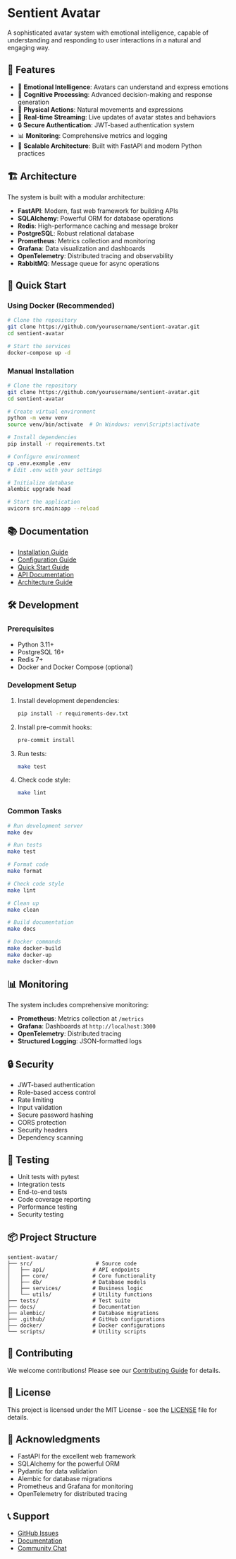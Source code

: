 # Sentient Avatar

A sophisticated avatar system with emotional intelligence, capable of understanding and responding to user interactions in a natural and engaging way.

## 🌟 Features

- 🤖 **Emotional Intelligence**: Avatars can understand and express emotions
- 🧠 **Cognitive Processing**: Advanced decision-making and response generation
- 💪 **Physical Actions**: Natural movements and expressions
- 🔄 **Real-time Streaming**: Live updates of avatar states and behaviors
- 🔒 **Secure Authentication**: JWT-based authentication system
- 📊 **Monitoring**: Comprehensive metrics and logging
- 🚀 **Scalable Architecture**: Built with FastAPI and modern Python practices

## 🏗️ Architecture

The system is built with a modular architecture:

- **FastAPI**: Modern, fast web framework for building APIs
- **SQLAlchemy**: Powerful ORM for database operations
- **Redis**: High-performance caching and message broker
- **PostgreSQL**: Robust relational database
- **Prometheus**: Metrics collection and monitoring
- **Grafana**: Data visualization and dashboards
- **OpenTelemetry**: Distributed tracing and observability
- **RabbitMQ**: Message queue for async operations

## 🚀 Quick Start

### Using Docker (Recommended)

```bash
# Clone the repository
git clone https://github.com/yourusername/sentient-avatar.git
cd sentient-avatar

# Start the services
docker-compose up -d
```

### Manual Installation

```bash
# Clone the repository
git clone https://github.com/yourusername/sentient-avatar.git
cd sentient-avatar

# Create virtual environment
python -m venv venv
source venv/bin/activate  # On Windows: venv\Scripts\activate

# Install dependencies
pip install -r requirements.txt

# Configure environment
cp .env.example .env
# Edit .env with your settings

# Initialize database
alembic upgrade head

# Start the application
uvicorn src.main:app --reload
```

## 📚 Documentation

- [Installation Guide](docs/getting-started/installation.md)
- [Configuration Guide](docs/getting-started/configuration.md)
- [Quick Start Guide](docs/getting-started/quick-start.md)
- [API Documentation](docs/api/overview.md)
- [Architecture Guide](docs/architecture/overview.md)

## 🛠️ Development

### Prerequisites

- Python 3.11+
- PostgreSQL 16+
- Redis 7+
- Docker and Docker Compose (optional)

### Development Setup

1. Install development dependencies:
   ```bash
   pip install -r requirements-dev.txt
   ```

2. Install pre-commit hooks:
   ```bash
   pre-commit install
   ```

3. Run tests:
   ```bash
   make test
   ```

4. Check code style:
   ```bash
   make lint
   ```

### Common Tasks

```bash
# Run development server
make dev

# Run tests
make test

# Format code
make format

# Check code style
make lint

# Clean up
make clean

# Build documentation
make docs

# Docker commands
make docker-build
make docker-up
make docker-down
```

## 📊 Monitoring

The system includes comprehensive monitoring:

- **Prometheus**: Metrics collection at `/metrics`
- **Grafana**: Dashboards at `http://localhost:3000`
- **OpenTelemetry**: Distributed tracing
- **Structured Logging**: JSON-formatted logs

## 🔒 Security

- JWT-based authentication
- Role-based access control
- Rate limiting
- Input validation
- Secure password hashing
- CORS protection
- Security headers
- Dependency scanning

## 🧪 Testing

- Unit tests with pytest
- Integration tests
- End-to-end tests
- Code coverage reporting
- Performance testing
- Security testing

## 📦 Project Structure

```
sentient-avatar/
├── src/                    # Source code
│   ├── api/               # API endpoints
│   ├── core/              # Core functionality
│   ├── db/                # Database models
│   ├── services/          # Business logic
│   └── utils/             # Utility functions
├── tests/                 # Test suite
├── docs/                  # Documentation
├── alembic/               # Database migrations
├── .github/               # GitHub configurations
├── docker/                # Docker configurations
└── scripts/               # Utility scripts
```

## 🤝 Contributing

We welcome contributions! Please see our [Contributing Guide](CONTRIBUTING.md) for details.

## 📝 License

This project is licensed under the MIT License - see the [LICENSE](LICENSE) file for details.

## 🙏 Acknowledgments

- FastAPI for the excellent web framework
- SQLAlchemy for the powerful ORM
- Pydantic for data validation
- Alembic for database migrations
- Prometheus and Grafana for monitoring
- OpenTelemetry for distributed tracing

## 📞 Support

- [GitHub Issues](https://github.com/yourusername/sentient-avatar/issues)
- [Documentation](https://yourusername.github.io/sentient-avatar)
- [Community Chat](https://discord.gg/your-server) 